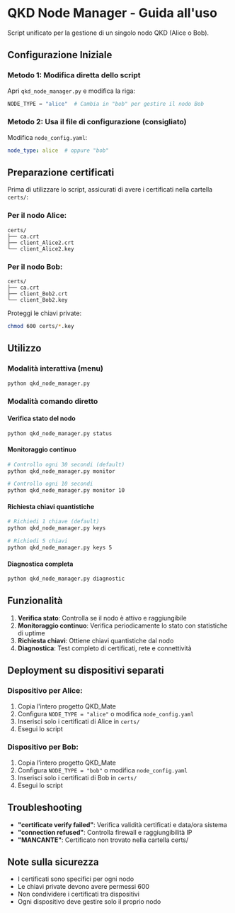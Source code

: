 # QKD Node Manager - Guida all'uso

Script unificato per la gestione di un singolo nodo QKD (Alice o Bob).

## Configurazione Iniziale

### Metodo 1: Modifica diretta dello script
Apri `qkd_node_manager.py` e modifica la riga:
```python
NODE_TYPE = "alice"  # Cambia in "bob" per gestire il nodo Bob
```

### Metodo 2: Usa il file di configurazione (consigliato)
Modifica `node_config.yaml`:
```yaml
node_type: alice  # oppure "bob"
```

## Preparazione certificati

Prima di utilizzare lo script, assicurati di avere i certificati nella cartella `certs/`:

### Per il nodo Alice:
```
certs/
├── ca.crt
├── client_Alice2.crt
└── client_Alice2.key
```

### Per il nodo Bob:
```
certs/
├── ca.crt
├── client_Bob2.crt
└── client_Bob2.key
```

Proteggi le chiavi private:
```bash
chmod 600 certs/*.key
```

## Utilizzo

### Modalità interattiva (menu)
```bash
python qkd_node_manager.py
```

### Modalità comando diretto

#### Verifica stato del nodo
```bash
python qkd_node_manager.py status
```

#### Monitoraggio continuo
```bash
# Controllo ogni 30 secondi (default)
python qkd_node_manager.py monitor

# Controllo ogni 10 secondi
python qkd_node_manager.py monitor 10
```

#### Richiesta chiavi quantistiche
```bash
# Richiedi 1 chiave (default)
python qkd_node_manager.py keys

# Richiedi 5 chiavi
python qkd_node_manager.py keys 5
```

#### Diagnostica completa
```bash
python qkd_node_manager.py diagnostic
```

## Funzionalità

1. **Verifica stato**: Controlla se il nodo è attivo e raggiungibile
2. **Monitoraggio continuo**: Verifica periodicamente lo stato con statistiche di uptime
3. **Richiesta chiavi**: Ottiene chiavi quantistiche dal nodo
4. **Diagnostica**: Test completo di certificati, rete e connettività

## Deployment su dispositivi separati

### Dispositivo per Alice:
1. Copia l'intero progetto QKD_Mate
2. Configura `NODE_TYPE = "alice"` o modifica `node_config.yaml`
3. Inserisci solo i certificati di Alice in `certs/`
4. Esegui lo script

### Dispositivo per Bob:
1. Copia l'intero progetto QKD_Mate
2. Configura `NODE_TYPE = "bob"` o modifica `node_config.yaml`
3. Inserisci solo i certificati di Bob in `certs/`
4. Esegui lo script

## Troubleshooting

- **"certificate verify failed"**: Verifica validità certificati e data/ora sistema
- **"connection refused"**: Controlla firewall e raggiungibilità IP
- **"MANCANTE"**: Certificato non trovato nella cartella certs/

## Note sulla sicurezza

- I certificati sono specifici per ogni nodo
- Le chiavi private devono avere permessi 600
- Non condividere i certificati tra dispositivi
- Ogni dispositivo deve gestire solo il proprio nodo